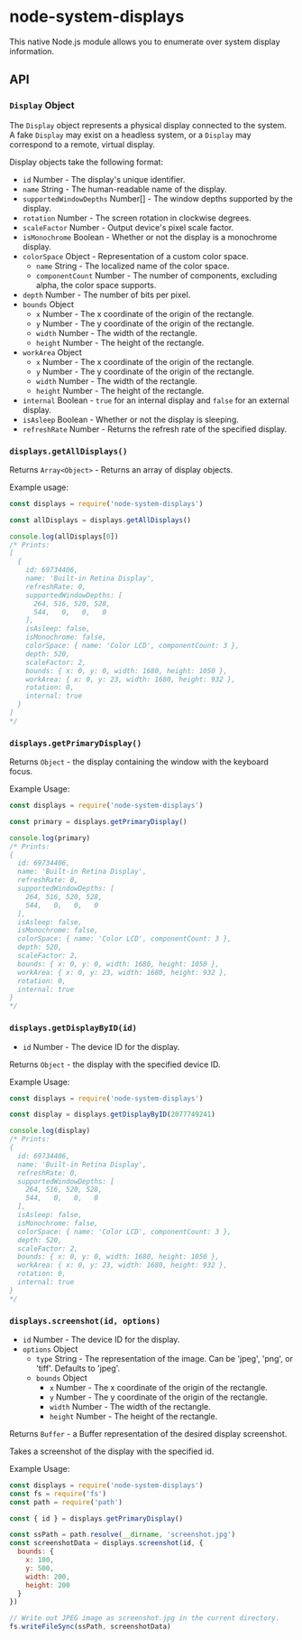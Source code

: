 # node-system-displays

This native Node.js module allows you to enumerate over system display information.

## API

### `Display` Object

The `Display` object represents a physical display connected to the system. A
fake `Display` may exist on a headless system, or a `Display` may correspond to
a remote, virtual display.

Display objects take the following format:

* `id` Number - The display's unique identifier.
* `name` String - The human-readable name of the display.
* `supportedWindowDepths` Number[] - The window depths supported by the display.
* `rotation` Number - The screen rotation in clockwise degrees.
* `scaleFactor` Number - Output device's pixel scale factor.
* `isMonochrome` Boolean - Whether or not the display is a monochrome display.
* `colorSpace` Object - Representation of a custom color space.
  * `name` String - The localized name of the color space.
  * `componentCount` Number - The number of components, excluding alpha, the color space supports.
* `depth` Number - The number of bits per pixel.
* `bounds` Object
  * `x` Number - The x coordinate of the origin of the rectangle.
  * `y` Number - The y coordinate of the origin of the rectangle.
  * `width` Number - The width of the rectangle.
  * `height` Number - The height of the rectangle.
* `workArea` Object
  * `x` Number - The x coordinate of the origin of the rectangle.
  * `y` Number - The y coordinate of the origin of the rectangle.
  * `width` Number - The width of the rectangle.
  * `height` Number - The height of the rectangle.
* `internal` Boolean - `true` for an internal display and `false` for an external display.
* `isAsleep` Boolean -  Whether or not the display is sleeping.
* `refreshRate` Number - Returns the refresh rate of the specified display.

### `displays.getAllDisplays()`

Returns `Array<Object>` - Returns an array of display objects.

Example usage:
```js
const displays = require('node-system-displays')

const allDisplays = displays.getAllDisplays()

console.log(allDisplays[0])
/* Prints:
[
  {
    id: 69734406,
    name: 'Built-in Retina Display',
    refreshRate: 0,
    supportedWindowDepths: [
      264, 516, 520, 528,
      544,   0,   0,   0
    ],
    isAsleep: false,
    isMonochrome: false,
    colorSpace: { name: 'Color LCD', componentCount: 3 },
    depth: 520,
    scaleFactor: 2,
    bounds: { x: 0, y: 0, width: 1680, height: 1050 },
    workArea: { x: 0, y: 23, width: 1680, height: 932 },
    rotation: 0,
    internal: true
  }
]
*/
```

### `displays.getPrimaryDisplay()`

Returns `Object` - the display containing the window with the keyboard focus.

Example Usage:
```js
const displays = require('node-system-displays')

const primary = displays.getPrimaryDisplay()

console.log(primary)
/* Prints:
{
  id: 69734406,
  name: 'Built-in Retina Display',
  refreshRate: 0,
  supportedWindowDepths: [
    264, 516, 520, 528,
    544,   0,   0,   0
  ],
  isAsleep: false,
  isMonochrome: false,
  colorSpace: { name: 'Color LCD', componentCount: 3 },
  depth: 520,
  scaleFactor: 2,
  bounds: { x: 0, y: 0, width: 1680, height: 1050 },
  workArea: { x: 0, y: 23, width: 1680, height: 932 },
  rotation: 0,
  internal: true
}
*/
```

### `displays.getDisplayByID(id)`

* `id` Number - The device ID for the display.

Returns `Object` - the display with the specified device ID.

Example Usage:
```js
const displays = require('node-system-displays')

const display = displays.getDisplayByID(2077749241)

console.log(display)
/* Prints:
{
  id: 69734406,
  name: 'Built-in Retina Display',
  refreshRate: 0,
  supportedWindowDepths: [
    264, 516, 520, 528,
    544,   0,   0,   0
  ],
  isAsleep: false,
  isMonochrome: false,
  colorSpace: { name: 'Color LCD', componentCount: 3 },
  depth: 520,
  scaleFactor: 2,
  bounds: { x: 0, y: 0, width: 1680, height: 1050 },
  workArea: { x: 0, y: 23, width: 1680, height: 932 },
  rotation: 0,
  internal: true
}
*/
```

### `displays.screenshot(id, options)`

* `id` Number - The device ID for the display.
* `options` Object
  * `type` String - The representation of the image. Can be 'jpeg', 'png', or 'tiff'. Defaults to 'jpeg'.
  * `bounds` Object
    * `x` Number - The x coordinate of the origin of the rectangle.
    * `y` Number - The y coordinate of the origin of the rectangle.
    * `width` Number - The width of the rectangle.
    * `height` Number - The height of the rectangle.

Returns `Buffer` - a Buffer representation of the desired display screenshot.

Takes a screenshot of the display with the specified id.

Example Usage:
```js
const displays = require('node-system-displays')
const fs = require('fs')
const path = require('path')

const { id } = displays.getPrimaryDisplay()

const ssPath = path.resolve(__dirname, 'screenshot.jpg')
const screenshotData = displays.screenshot(id, {
  bounds: {
    x: 100,
    y: 500,
    width: 200,
    height: 200
  }
})

// Write out JPEG image as screenshot.jpg in the current directory.
fs.writeFileSync(ssPath, screenshotData)
```
